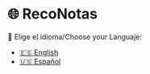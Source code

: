 # 🌐 RecoNotas

📘 Elige el idioma/Choose your Languaje:

- [🇪🇸 English ](docs/ReadMe-EN.md)
- [🇺🇸 Español ](docs/ReadMe-ES.md)